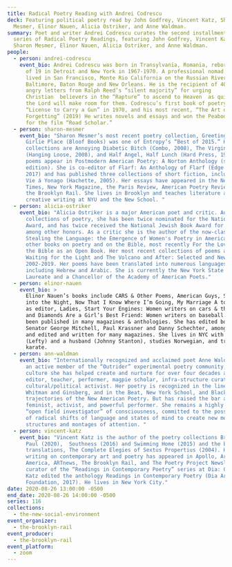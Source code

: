 ```yaml
---
title: Radical Poetry Reading with Andrei Codrescu
deck: Featuring political poetry read by John Godfrey, Vincent Katz, Sharon
  Mesmer, Elinor Nauen, Alicia Ostriker, and Anne Waldman.
summary: Poet and writer Andrei Codrescu curates the second installment in a new
  series of Radical Poetry Readings, featuring John Godfrey, Vincent Katz,
  Sharon Mesmer, Elinor Nauen, Alicia Ostriker, and Anne Waldman.
people:
  - person: andrei-codrescu
    event_bio: Andrei Codrescu was born in Transylvania, Romania, reborn at the age
      of 19 in Detroit and New York in 1967-1970. A professional nomad he has
      lived in San Francisco, Monte Rio California on the Russian River,
      Baltimore, Baton Rouge and New Orleans. He is the recipient of 40,000
      angry letters from Ralph Reed’s “silent majority” for urging
      Christian  believers in the “Rapture” to ascend to Heaven  as quickly as
      the Lord will make room for them. Codrescu’s first book of poetry was
      “License to Carry a Gun” in 1970, and his most recent, “The Art of
      Forgetting” (2019) He writes novels and essays and won the Peabody award
      for the film “Road Scholar.”
  - person: sharon-mesmer
    event_bio: "Sharon Mesmer’s most recent poetry collection, Greetings From My
      Girlie Place (Bloof Books) was one of Entropy’s “Best of 2015.” Her other
      collections are Annoying Diabetic Bitch (Combo, 2008), The Virgin Formica
      (Hanging Loose, 2008), and Half Angel, Half Lunch (Hard Press, 1998). Four
      poems appear in Postmodern American Poetry: A Norton Anthology (second
      edition). She is co-editor of Flarf: An Anthology of Flarf (Edge Books,
      2017) and has published three collections of short fiction, including Ma
      Vie á Yonago (Hachette, 2005). Her essays have appeared in the New York
      Times, New York Magazine, the Paris Review, American Poetry Review, and
      the Brooklyn Rail. She lives in Brooklyn and teaches literature and
      creative writing at NYU and the New School. "
  - person: alicia-ostriker
    event_bio: "Alicia Ostriker is a major American poet and critic. Author of 17
      collections of poetry, she has been twice nominated for the National Book
      Award, and has twice received the National Jewish Book Award for Poetry,
      among other honors. As a critic she is the author of the now-classic
      Stealing the Language: the Emergence of Women's Poetry in America, and
      other books on poetry and on the Bible, most recently For the Love of God:
      the Bible as an Open Book. Her most recent collections of poems are
      Waiting for the Light and The Volcano and After: Selected and New Poems
      2002-2019. Her poems have been translated into numerous languages
      including Hebrew and Arabic. She is currently the New York State Poet
      Laureate and a Chancellor of the Academy of American Poets."
  - person: elinor-nauen
    event_bio: >
      Elinor Nauen’s books include CARS & Other Poems, American Guys, So Late
      into the Night, Now That I Know Where I’m Going, My Marriage A to Z, and,
      as editor, Ladies, Start Your Engines: Women writers on cars & the road
      and Diamonds Are a Girl’s Best Friend: Women writers on baseball. She has
      been published in many magazines & anthologies. She has edited books by
      Senator George Mitchell, Paul Krassner and Danny Schechter, among others,
      and edited and written for many magazines. She lives in NYC with a cat
      (Lefty) and a husband (Johnny Stanton), studies Norwegian, and trains in
      karate. 
  - person: ann-waldman
    event_bio: "Internationally recognized and acclaimed poet Anne Waldman has been
      an active member of the “Outrider” experimental poetry community, a
      culture she has helped create and nurture for over four decades as writer,
      editor, teacher, performer, magpie scholar, infra-structure curator, and
      cultural/political activist. Her poetry is recognized in the lineage of
      Whitman and Ginsberg, and in the Beat, New York School, and Black Mountain
      trajectories of the New American Poetry. But has raised the bar as a
      feminist, activist, and powerful performer. She remains a highly original
      “open field investigator” of consciousness, committed to the possibilities
      of radical shifts of language and states of mind to create new modal
      structures and montages of attention. "
  - person: vincent-katz
    event_bio: "Vincent Katz is the author of the poetry collections Broadway for
      Paul (2020),  Southness (2016) and Swimming Home (2015) and the book of
      translations, The Complete Elegies of Sextus Propertius (2004). His
      writing on contemporary art and poetry has appeared in Apollo, Art in
      America, ARTnews, The Brooklyn Rail, and The Poetry Project Newsletter. As
      curator of the “Readings in Contemporary Poetry” series at Dia: Chelsea,
      Katz edited the anthology Readings in Contemporary Poetry (Dia Art
      Foundation, 2017). He lives in New York City."
date: 2020-08-26 13:00:00 -0500
end_date: 2020-08-26 14:00:00 -0500
series: 116
collections:
  - the-new-social-environment
event_organizer:
  - the-brooklyn-rail
event_producer:
  - the-brooklyn-rail
event_platform:
  - zoom
---
```

